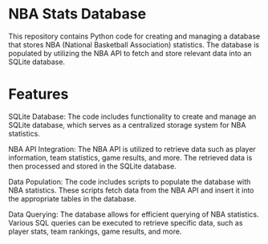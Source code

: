 # NBA Stats Database
This repository contains Python code for creating and managing a database that stores NBA (National Basketball Association) statistics. The database is populated by utilizing the NBA API to fetch and store relevant data into an SQLite database.

# Features
SQLite Database: The code includes functionality to create and manage an SQLite database, which serves as a centralized storage system for NBA statistics.

NBA API Integration: The NBA API is utilized to retrieve data such as player information, team statistics, game results, and more. The retrieved data is then processed and stored in the SQLite database.

Data Population: The code includes scripts to populate the database with NBA statistics. These scripts fetch data from the NBA API and insert it into the appropriate tables in the database.

Data Querying: The database allows for efficient querying of NBA statistics. Various SQL queries can be executed to retrieve specific data, such as player stats, team rankings, game results, and more.
